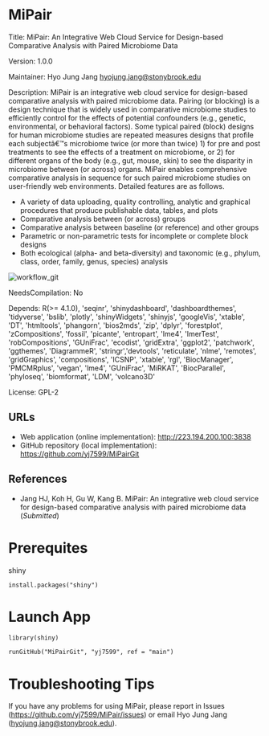 # MiPair

Title: MiPair: An Integrative Web Cloud Service for Design-based Comparative Analysis with Paired Microbiome Data

Version: 1.0.0

Maintainer: Hyo Jung Jang <hyojung.jang@stonybrook.edu>

Description: MiPair is an integrative web cloud service for design-based comparative analysis with paired microbiome data. Pairing (or blocking) is a design technique that is widely used in comparative microbiome studies to efficiently control for the effects of potential confounders (e.g., genetic, environmental, or behavioral factors). Some typical paired (block) designs for human microbiome studies are repeated measures designs that profile each subjectâ€™s microbiome twice (or more than twice) 1) for pre and post treatments to see the effects of a treatment on microbiome, or 2) for different organs of the body (e.g., gut, mouse, skin) to see the disparity in microbiome between (or across) organs. MiPair enables comprehensive comparative analysis in sequence for such paired microbiome studies on user-friendly web environments. Detailed features are as follows.

* A variety of data uploading, quality controlling, analytic and graphical procedures that produce publishable data, tables, and plots
* Comparative analysis between (or across) groups
* Comparative analysis between baseline (or reference) and other groups
* Parametric or non-parametric tests for incomplete or complete block designs
* Both ecological (alpha- and beta-diversity) and taxonomic (e.g., phylum, class, order, family, genus, species) analysis

![workflow_git](https://user-images.githubusercontent.com/109124970/188030505-b6dcb1ad-a4bb-47ab-a9c5-75deb96e556a.png)

NeedsCompilation: No

Depends: R(>= 4.1.0), 'seqinr', 'shinydashboard', 'dashboardthemes', 'tidyverse', 'bslib', 'plotly', 'shinyWidgets', 'shinyjs', 'googleVis',                       'xtable', 'DT', 'htmltools', 'phangorn', 'bios2mds', 'zip', 'dplyr', 'forestplot', 'zCompositions', 'fossil', 'picante',
                    'entropart', 'lme4', 'lmerTest', 'robCompositions', 'GUniFrac', 'ecodist', 'gridExtra', 'ggplot2', 'patchwork',                               'ggthemes', 'DiagrammeR', 'stringr','devtools', 'reticulate', 'nlme', 'remotes', 'gridGraphics', 'compositions', 'ICSNP',                     'xtable', 'rgl', 'BiocManager', 'PMCMRplus', 'vegan', 'lme4', 'GUniFrac', 'MiRKAT', 'BiocParallel', 'phyloseq',                               'biomformat', 'LDM', 'volcano3D'

License: GPL-2

## URLs

* Web application (online implementation): http://223.194.200.100:3838
* GitHub repository (local implementation): https://github.com/yj7599/MiPairGit

## References

* Jang HJ, Koh H, Gu W, Kang B. MiPair: An integrative web cloud service for design-based comparative analysis with paired microbiome data (*_Submitted_*)

# Prerequites

shiny
```
install.packages("shiny")
```

# Launch App

```
library(shiny)

runGitHub("MiPairGit", "yj7599", ref = "main")
```

# Troubleshooting Tips

If you have any problems for using MiPair, please report in Issues (https://github.com/yj7599/MiPair/issues) or email Hyo Jung Jang (hyojung.jang@stonybrook.edu).
